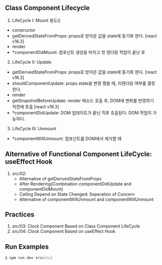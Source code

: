 ## Class Component Lifecycle
1.  LifeCycle I: Mount 용도()
   - constructor
   - getDerivedStateFromProps: props로 받아온 값을 state에 동기화 한다. [react v16.3]
   - render
   - *componentDidMount: 컴포넌트 생성을 마치고 첫 렌더링 작업이 끝난 후

2.  LifeCycle II: Update 
   - getDerivedStateFromProps: props로 받아온 값을 state에 동기화 한다. [react v16.3]
   - shouldComponentUpdate: props state을 변경 했을 때, 리렌더링 여부를 결정한다.
   - render
   - getSnapshotBeforeUpdate: render 메소드 호출 후, DOM에 변화를 반영하기 직전에 호출 [react v16.3]
   - *componentDidUpdate: DOM 업데이트가 끝난 직후 호출된다. DOM 작업이 가능하다.

3.  LifeCycle III: Unmount
   - *componentWillUnmount: 컴포넌트를 DOM에서 제거할 때
   
## Alternative of Functional Component LifeCycle: useEffect Hook
1. src/02:
    - Alternative of getDerivedStateFromProps
    - After Rendering(Combination componentDidUpdate and componentDidMount)
    - Calling Depend on State Changed: Seperation of Concern
    - Alternative of componentWillUnmount and componentWillUnmount

## Practices
1. src/03: Clock Component Based on Class Component LifeCycle
2. src/04: Clock Component Based on useEffect Hook

## Run Examples
```bash
$ npm run dev src=[no]
```